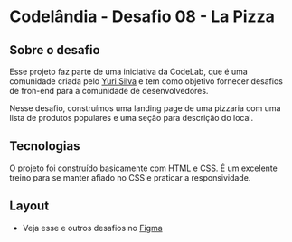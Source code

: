 # Codelândia - Desafio 08 - La Pizza

## Sobre o desafio

Esse projeto faz parte de uma iniciativa da CodeLab, que é uma comunidade criada pelo [Yuri Silva](https://www.instagram.com/iuricode/) e tem como objetivo fornecer desafios de fron-end para a comunidade de desenvolvedores.

Nesse desafio, construímos uma landing page de uma pizzaria com uma lista de produtos populares e uma seção para descrição do local.

## Tecnologias

O projeto foi construído basicamente com HTML e CSS. É um excelente treino para se manter afiado no CSS e praticar a responsividade.

## Layout

- Veja esse e outros desafios no [Figma](https://www.figma.com/design/Yb9IBH56g7T1hdIyZ3BMNO/Desafios---CodeLab?node-id=624-2&t=hmrBESepXKNwUW8l-0)

